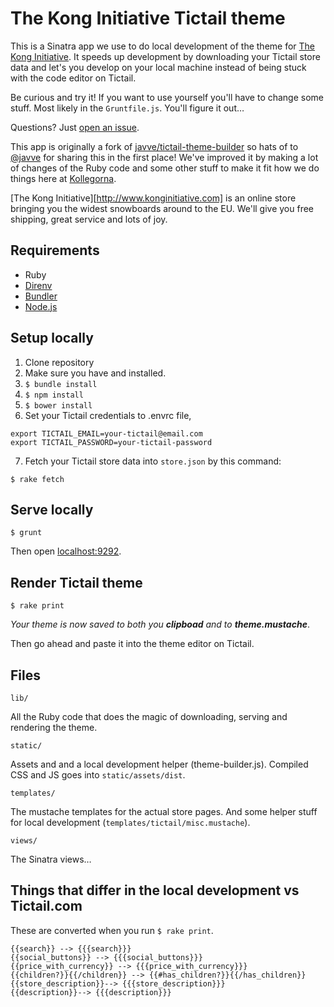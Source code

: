 # The Kong Initiative Tictail theme

This is a Sinatra app we use to do local development of the theme for [The Kong Initiative](http://www.konginitiative.com). It speeds up development by downloading your Tictail store data and let's you develop on your local machine instead of being stuck with the code editor on Tictail.

Be curious and try it! If you want to use yourself you'll have to change some stuff. Most likely in the `Gruntfile.js`. You'll figure it out…

Questions? Just [open an issue](https://github.com/kollegorna/kong-tictail-theme/issues).

This app is originally a fork of [javve/tictail-theme-builder](https://github.com/javve/tictail-theme-builder) so hats of to [@javve](https://twitter.com/javve) for sharing this in the first place!
We've improved it by making a lot of changes of the Ruby code and some other stuff to make it fit how we do things here at [Kollegorna](https://labs.kollegorna.se).

[The Kong Initiative][http://www.konginitiative.com] is an online store bringing you the widest snowboards around to the EU. We'll give you free shipping, great service and lots of joy.

## Requirements
* Ruby
* [Direnv](http://direnv.net/)
* [Bundler](https://rubygems.org/gems/bundler)
* [Node.js](http://nodejs.org)

## Setup locally
1. Clone repository
2. Make sure you have  and  installed.
3. `$ bundle install`
4. `$ npm install`
5. `$ bower install`
6. Set your Tictail credentials to .envrc file,
  ```
  export TICTAIL_EMAIL=your-tictail@email.com
  export TICTAIL_PASSWORD=your-tictail-password
  ```
7. Fetch your Tictail store data into `store.json` by this command:
  ```
  $ rake fetch
  ```

## Serve locally
  ```
  $ grunt
  ```

Then open [localhost:9292](http://localhost:9292).

## Render Tictail theme
  ```
  $ rake print
  ```

*Your theme is now saved to both you __clipboad__ and to __theme.mustache__*.

Then go ahead and paste it into the theme editor on Tictail.

## Files

```
lib/
```
All the Ruby code that does the magic of downloading, serving and rendering the theme.

```
static/
```
Assets and and a local development helper (theme-builder.js).
Compiled CSS and JS goes into `static/assets/dist`.

```
templates/
```
The mustache templates for the actual store pages. And some helper stuff for local development (`templates/tictail/misc.mustache`).

```
views/
```
The Sinatra views…

## Things that differ in the local development vs Tictail.com
These are converted when you run `$ rake print`.

```
{{search}} --> {{{search}}}
{{social_buttons}} --> {{{social_buttons}}}
{{price_with_currency}} --> {{{price_with_currency}}}
{{children?}}{{/children}} --> {{#has_children?}}{{/has_children}}
{{store_description}}--> {{{store_description}}}
{{description}}--> {{{description}}}
```
